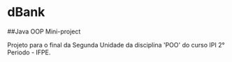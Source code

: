 # dBank

##Java OOP Mini-project

Projeto para o final da Segunda Unidade da disciplina 'POO' do curso IPI 2° Periodo - IFPE.
